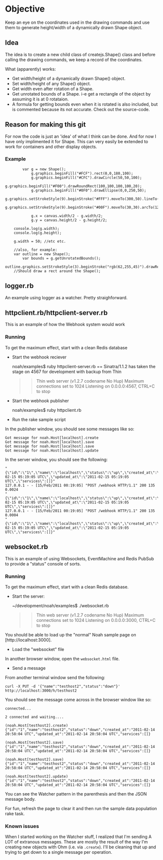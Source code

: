 # Objective
Keep an eye on the coordinates used in the drawing commands and use them to generate height/width of a dynamically drawn Shape object.

## Idea

The idea is to create a new child class of createjs.Shape() class and before calling the drawing commands, we keep a record of the coordinates.

What (apparently) works:
* Get width/height of a dynamically drawn Shape() object.
* Set width/height of any Shape() object.
* Get width even after rotation of a Shape.
* Get unrotated bounds of a Shape. i-e get a rectangle of the object by assuming it is at 0 rotataion.
* A formula for getting bounds even when it is rotated is also included, but is commented because its not accurate. Check out the source-code.

## Reason for making this git
For now the code is just an 'idea' of what I think can be done. And for now I have only implimented it for Shape. This can very easily be extended to work for containers and other display objects.

### Example

  			var g = new Shape();
				g.graphics.beginFill("#FCF").rect(0,0,180,100);
				g.graphics.beginFill("#CFC").drawCircle(50,50,100);
				g.graphics.beginFill("#F00").drawRoundRect(100,100,100,100,20);
				g.graphics.beginFill("#0F0").drawEllipse(0,0,250,50);
				g.graphics.setStrokeStyle(9).beginStroke("#FFF").moveTo(300,50).lineTo(500,200);
				g.graphics.setStrokeStyle(9).beginStroke("#00F").moveTo(30,30).arcTo(120,120,70,70,5);

				g.x = canvas.width/2 - g.width/2;
				g.y = canvas.height/2 - g.height/2;
        
        console.log(g.width);
        console.log(g.height);

        g.width = 50; //etc etc.
        
        //also, for example:
        var outline = new Shape();
  			var bounds = g.getUnrotatedBounds();
				outline.graphics.setStrokeStyle(3).beginStroke("rgb(62,255,45)").drawRect(bounds.x,bounds.y,bounds.width,bounds.height);
        //Should draw a rect around the Shape();


## logger.rb
An example using logger as a watcher. Pretty straighforward.


## httpclient.rb/httpclient-server.rb
This is an example of how the Webhook system would work

### Running

To get the maximum effect, start with a clean Redis database

* Start the webhook reciever

	noah/examples$ ruby httpclient-server.rb 
	== Sinatra/1.1.2 has taken the stage on 4567 for development with backup from Thin
	>> Thin web server (v1.2.7 codename No Hup)
	>> Maximum connections set to 1024
	>> Listening on 0.0.0.0:4567, CTRL+C to stop

* Start the webhook publisher

	noah/examples$ ruby httpclient.rb

* Run the rake sample script

In the publisher window, you should see some messages like so:

	Got message for noah.Host[localhost].create
	Got message for noah.Host[localhost].save
	Got message for noah.Host[localhost].save
	Got message for noah.Host[localhost].update

In the server window, you should see the following:

	"{\"id\":\"1\",\"name\":\"localhost\",\"status\":\"up\",\"created_at\":\"2011-02-15 05:19:05 UTC\",\"updated_at\":\"2011-02-15 05:19:05 UTC\",\"services\":[]}"
	127.0.0.1 - - [15/Feb/2011 00:19:05] "POST /webhook HTTP/1.1" 200 135 0.0024
	"{\"id\":\"1\",\"name\":\"localhost\",\"status\":\"up\",\"created_at\":\"2011-02-15 05:19:05 UTC\",\"updated_at\":\"2011-02-15 05:19:05 UTC\",\"services\":[]}"
	127.0.0.1 - - [15/Feb/2011 00:19:05] "POST /webhook HTTP/1.1" 200 135 0.0004
	"{\"id\":\"1\",\"name\":\"localhost\",\"status\":\"up\",\"created_at\":\"2011-02-15 05:19:05 UTC\",\"updated_at\":\"2011-02-15 05:19:05 UTC\",\"services\":[]}"


## websocket.rb
This is an example of using Websockets, EventMachine and Redis PubSub to provide a "status" console of sorts.

### Running

To get the maximum effect, start with a clean Redis database.

* Start the server:

	~/development/noah/examples$ ./websocket.rb 
	>> Thin web server (v1.2.7 codename No Hup)
	>> Maximum connections set to 1024
	>> Listening on 0.0.0.0:3000, CTRL+C to stop

You should be able to load up the "normal" Noah sample page on [http://localhost:3000].

* Load the "websocket" file

In another browser window, open the `websocket.html` file.

* Send a message

From another terminal window send the following:

	curl -X PUT -d '{"name":"testhost2","status":"down"}' http://localhost:3000/h/testhost2

You should see the message come across in the browser window like so:

	connected...

	2 connected and waiting....

	(noah.Host[testhost2].create) {"id":"1","name":"testhost2","status":"down","created_at":"2011-02-14 20:58:04 UTC","updated_at":"2011-02-14 20:58:04 UTC","services":[]}

	(noah.Host[testhost2].save) {"id":"1","name":"testhost2","status":"down","created_at":"2011-02-14 20:58:04 UTC","updated_at":"2011-02-14 20:58:04 UTC","services":[]}

	(noah.Host[testhost2].save) {"id":"1","name":"testhost2","status":"down","created_at":"2011-02-14 20:58:04 UTC","updated_at":"2011-02-14 20:58:04 UTC","services":[]}

	(noah.Host[testhost2].update) {"id":"1","name":"testhost2","status":"down","created_at":"2011-02-14 20:58:04 UTC","updated_at":"2011-02-14 20:58:04 UTC","services":[]}

You can see the Watcher pattern in the parenthesis and then the JSON message body.

For fun, refresh the page to clear it and then run the sample data population rake task.

### Known issues
When I started working on the Watcher stuff, I realized that I'm sending A LOT of extranous messages. These are mostly the result of the way I'm creating new objects with Ohm (i.e. via `.create`).
I'll be cleaning that up and trying to get down to a single message per operation.
